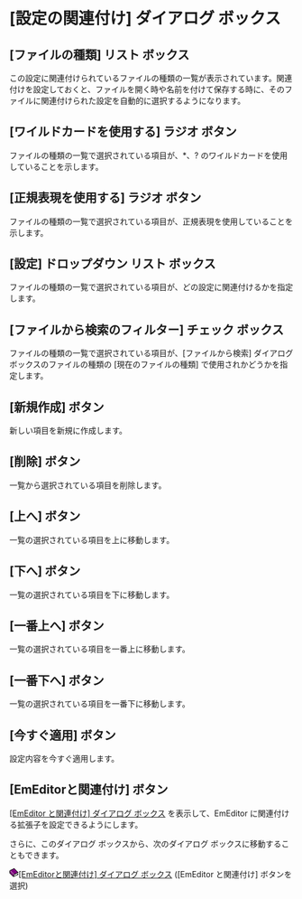 # \[設定の関連付け\] ダイアログ ボックス

## \[ファイルの種類\] リスト ボックス

この設定に関連付けられているファイルの種類の一覧が表示されています。関連付けを設定しておくと、ファイルを開く時や名前を付けて保存する時に、そのファイルに関連付けられた設定を自動的に選択するようになります。

## \[ワイルドカードを使用する\] ラジオ ボタン

ファイルの種類の一覧で選択されている項目が、\*、? のワイルドカードを使用していることを示します。

## \[正規表現を使用する\] ラジオ ボタン

ファイルの種類の一覧で選択されている項目が、正規表現を使用していることを示します。

## \[設定\] ドロップダウン リスト ボックス

ファイルの種類の一覧で選択されている項目が、どの設定に関連付けるかを指定します。

## \[ファイルから検索のフィルター\] チェック ボックス

ファイルの種類の一覧で選択されている項目が、\[ファイルから検索\] ダイアログ ボックスのファイルの種類の \[現在のファイルの種類\]
で使用されかどうかを指定します。

## \[新規作成\] ボタン

新しい項目を新規に作成します。

## \[削除\] ボタン

一覧から選択されている項目を削除します。

## \[上へ\] ボタン

一覧の選択されている項目を上に移動します。

## \[下へ\] ボタン

一覧の選択されている項目を下に移動します。

## \[一番上へ\] ボタン

一覧の選択されている項目を一番上に移動します。

## \[一番下へ\] ボタン

一覧の選択されている項目を一番下に移動します。

## \[今すぐ適用\] ボタン

設定内容を今すぐ適用します。

## \[EmEditorと関連付け\] ボタン

[\[EmEditor と関連付け\] ダイアログ ボックス](../../dlg/file_associate/index) を表示して、EmEditor
に関連付ける拡張子を設定できるようにします。

さらに、このダイアログ ボックスから、次のダイアログ ボックスに移動することもできます。

![](../../images/b.gif)[\[EmEditorと関連付け\] ダイアログ ボックス](../file_associate/index) (\[EmEditor と関連付け\] ボタンを選択)

